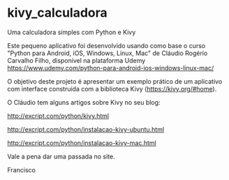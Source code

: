 # kivy_calculadora
Uma calculadora simples com Python e Kivy

Este pequeno aplicativo foi desenvolvido usando como base o curso "Python para Android, iOS, Windows, Linux, Mac" de Cláudio Rogério Carvalho Filho, disponível na plataforma Udemy https://www.udemy.com/python-para-android-ios-windows-linux-mac/

O objetivo deste projeto é apresentar um exemplo prático de um aplicativo com interface construída com a biblioteca Kivy (https://kivy.org/#home).

O Cláudio tem alguns artigos sobre Kivy no seu blog:

http://excript.com/python/kivy.html

http://excript.com/python/instalacao-kivy-ubuntu.html

http://excript.com/python/instalacao-kivy-mac.html

Vale a pena dar uma passada no site.

Francisco
